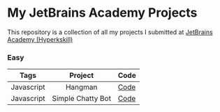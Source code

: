 # My JetBrains Academy Projects
This repository is a collection of all my projects I submitted at [JetBrains Academy (Hyperkskill)](https://hyperskill.org/)

### Easy

| Tags | Project | Code |
| ----- | :------: | ----- |
| Javascript | Hangman | [Code](https://github.com/LOsioChico/hyperskill-jetbrains/tree/main/Hangman) |
| Javascript | Simple Chatty Bot | [Code](https://github.com/LOsioChico/Jetbrains-Academy-Hyperksill/tree/main/Simple%20Chatty%20Bot)



